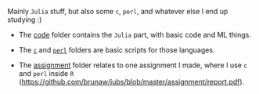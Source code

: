
Mainly `Julia` stuff, but also some `c`, `perl`, and whatever else I end up
studying :)

- The [code](https://github.com/brunaw/jubs/tree/master/code) folder
contains the `Julia` part, with basic code and ML things. 

- The [`c`](https://github.com/brunaw/jubs/tree/master/c) and [`perl`](https://github.com/brunaw/jubs/tree/master/perl) folders are basic scripts for those languages.

- The [assignment](https://github.com/brunaw/jubs/blob/master/assignment) folder relates to one assignment I made, where I
use `c` and `perl` inside `R` (https://github.com/brunaw/jubs/blob/master/assignment/report.pdf). 


